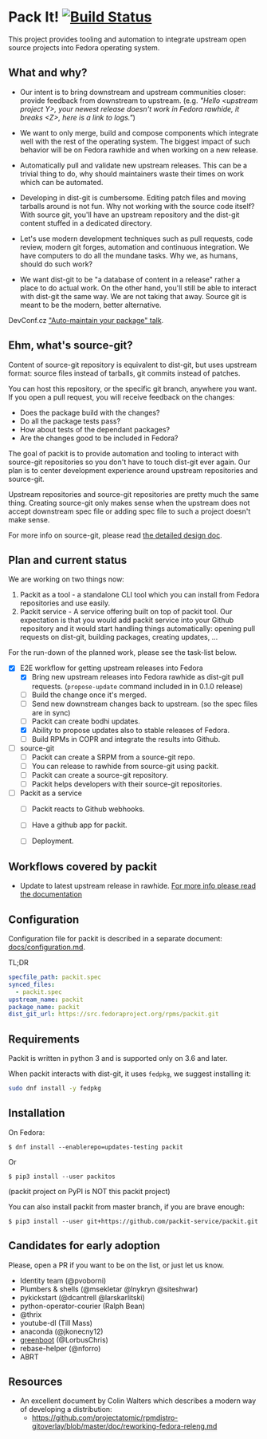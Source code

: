 # Pack It! [![Build Status](https://ci.centos.org/job/packit-master/badge/icon)](https://ci.centos.org/job/packit-master)

This project provides tooling and automation to integrate upstream open source
projects into Fedora operating system.


## What and why?

 * Our intent is to bring downstream and upstream communities closer: provide
   feedback from downstream to upstream. (e.g. *"Hello \<upstream project Y>,
   your newest release doesn't work in Fedora rawhide, it breaks \<Z>, here is
   a link to logs."*)

 * We want to only merge, build and compose components which integrate well
   with the rest of the operating system. The biggest impact of such behavior
   will be on Fedora rawhide and when working on a new release.

 * Automatically pull and validate new upstream releases. This can be a trivial
   thing to do, why should maintainers waste their times on work which can be
   automated.

 * Developing in dist-git is cumbersome. Editing patch files and moving
   tarballs around is not fun. Why not working with the source code itself?
   With source git, you'll have an upstream repository and the dist-git content
   stuffed in a dedicated directory.

 * Let's use modern development techniques such as pull requests, code review,
   modern git forges, automation and continuous integration. We have computers
   to do all the mundane tasks. Why we, as humans, should do such work?

 * We want dist-git to be "a database of content in a release" rather a place
   to do actual work. On the other hand, you'll still be able to interact with
   dist-git the same way. We are not taking that away. Source git is meant to
   be the modern, better alternative.

DevConf.cz ["Auto-maintain your package" talk](https://www.youtube.com/watch?v=KpF27v6K4Oc).


## Ehm, what's source-git?

Content of source-git repository is equivalent to dist-git, but uses upstream
format: source files instead of tarballs, git commits instead of patches.

You can host this repository, or the specific git branch, anywhere you want. If
you open a pull request, you will receive feedback on the changes:
* Does the package build with the changes?
* Do all the package tests pass?
* How about tests of the dependant packages?
* Are the changes good to be included in Fedora?

The goal of packit is to provide automation and tooling to interact with
source-git repositories so you don't have to touch dist-git ever again. Our
plan is to center development experience around upstream repositories and
source-git.

Upstream repositories and source-git repositories are pretty much the same
thing. Creating source-git only makes sense when the upstream does not accept
downstream spec file or adding spec file to such a project doesn't make sense.

For more info on source-git, please read [the detailed design doc](docs/source-git.md).


## Plan and current status

We are working on two things now:
 1. Packit as a tool - a standalone CLI tool which you can install from Fedora
    repositories and use easily.
 2. Packit service - A service offering built on top of packit tool. Our
    expectation is that you would add packit service into your Github
    repository and it would start handling things automatically: opening pull
    requests on dist-git, building packages, creating updates, ...

For the run-down of the planned work, please see the task-list below.


* [x] E2E workflow for getting upstream releases into Fedora
  * [x] Bring new upstream releases into Fedora rawhide as dist-git pull
        requests. (`propose-update` command included in in 0.1.0 release)
  * [ ] Build the change once it's merged.
  * [ ] Send new downstream changes back to upstream. (so the spec files are in sync)
  * [ ] Packit can create bodhi updates.
  * [x] Ability to propose updates also to stable releases of Fedora.
  * [ ] Build RPMs in COPR and integrate the results into Github.
* [ ] source-git
  * [ ] Packit can create a SRPM from a source-git repo.
  * [ ] You can release to rawhide from source-git using packit.
  * [ ] Packit can create a source-git repository.
  * [ ] Packit helps developers with their source-git repositories.
* [ ] Packit as a service
  * [ ] Packit reacts to Github webhooks.
  * [ ] Have a github app for packit.
  * [ ] Deployment.


## Workflows covered by packit

* Update to latest upstream release in rawhide. [For more info please read the
  documentation](/docs/update.md)


## Configuration

Configuration file for packit is described in a separate document: [docs/configuration.md](/docs/configuration.md).

TL;DR

```yaml
specfile_path: packit.spec
synced_files:
  - packit.spec
upstream_name: packit
package_name: packit
dist_git_url: https://src.fedoraproject.org/rpms/packit.git
```


## Requirements

Packit is written in python 3 and is supported only on 3.6 and later.

When packit interacts with dist-git, it uses `fedpkg`, we suggest installing it:

```bash
sudo dnf install -y fedpkg
```

## Installation

On Fedora:

```
$ dnf install --enablerepo=updates-testing packit
```

Or

```
$ pip3 install --user packitos
```

(packit project on PyPI is NOT this packit project)

You can also install packit from master branch, if you are brave enough:

```
$ pip3 install --user git+https://github.com/packit-service/packit.git
```


## Candidates for early adoption

Please, open a PR if you want to be on the list, or just let us know.

* Identity team (@pvoborni)
* Plumbers & shells (@msekletar @lnykryn @siteshwar)
* pykickstart (@dcantrell @larskarlitski)
* python-operator-courier (Ralph Bean)
* @thrix
* youtube-dl (Till Mass)
* anaconda (@jkonecny12)
* [greenboot](https://github.com/LorbusChris/greenboot/) (@LorbusChris)
* rebase-helper (@nforro)
* ABRT


## Resources

 * An excellent document by Colin Walters which describes a modern way of
   developing a distribution:
   * https://github.com/projectatomic/rpmdistro-gitoverlay/blob/master/doc/reworking-fedora-releng.md

